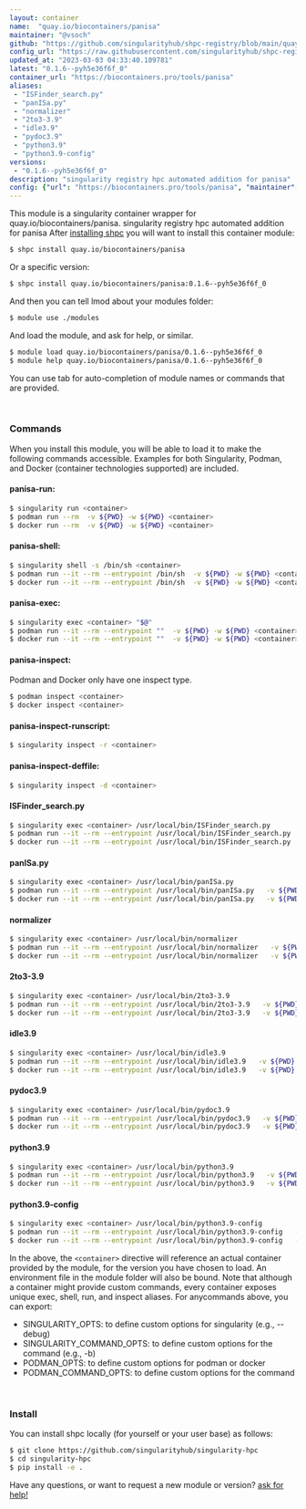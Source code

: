 ```yaml
---
layout: container
name:  "quay.io/biocontainers/panisa"
maintainer: "@vsoch"
github: "https://github.com/singularityhub/shpc-registry/blob/main/quay.io/biocontainers/panisa/container.yaml"
config_url: "https://raw.githubusercontent.com/singularityhub/shpc-registry/main/quay.io/biocontainers/panisa/container.yaml"
updated_at: "2023-03-03 04:33:40.109781"
latest: "0.1.6--pyh5e36f6f_0"
container_url: "https://biocontainers.pro/tools/panisa"
aliases:
 - "ISFinder_search.py"
 - "panISa.py"
 - "normalizer"
 - "2to3-3.9"
 - "idle3.9"
 - "pydoc3.9"
 - "python3.9"
 - "python3.9-config"
versions:
 - "0.1.6--pyh5e36f6f_0"
description: "singularity registry hpc automated addition for panisa"
config: {"url": "https://biocontainers.pro/tools/panisa", "maintainer": "@vsoch", "description": "singularity registry hpc automated addition for panisa", "latest": {"0.1.6--pyh5e36f6f_0": "sha256:88139d41293ad0f8452ffab3658b835b3faae7a48a18e1969fff5d7b242b108b"}, "tags": {"0.1.6--pyh5e36f6f_0": "sha256:88139d41293ad0f8452ffab3658b835b3faae7a48a18e1969fff5d7b242b108b"}, "docker": "quay.io/biocontainers/panisa", "aliases": {"ISFinder_search.py": "/usr/local/bin/ISFinder_search.py", "panISa.py": "/usr/local/bin/panISa.py", "normalizer": "/usr/local/bin/normalizer", "2to3-3.9": "/usr/local/bin/2to3-3.9", "idle3.9": "/usr/local/bin/idle3.9", "pydoc3.9": "/usr/local/bin/pydoc3.9", "python3.9": "/usr/local/bin/python3.9", "python3.9-config": "/usr/local/bin/python3.9-config"}}
---
```


This module is a singularity container wrapper for quay.io/biocontainers/panisa.
singularity registry hpc automated addition for panisa
After [installing shpc](#install) you will want to install this container module:


```bash
$ shpc install quay.io/biocontainers/panisa
```

Or a specific version:

```bash
$ shpc install quay.io/biocontainers/panisa:0.1.6--pyh5e36f6f_0
```

And then you can tell lmod about your modules folder:

```bash
$ module use ./modules
```

And load the module, and ask for help, or similar.

```bash
$ module load quay.io/biocontainers/panisa/0.1.6--pyh5e36f6f_0
$ module help quay.io/biocontainers/panisa/0.1.6--pyh5e36f6f_0
```

You can use tab for auto-completion of module names or commands that are provided.

<br>

### Commands

When you install this module, you will be able to load it to make the following commands accessible.
Examples for both Singularity, Podman, and Docker (container technologies supported) are included.

#### panisa-run:

```bash
$ singularity run <container>
$ podman run --rm  -v ${PWD} -w ${PWD} <container>
$ docker run --rm  -v ${PWD} -w ${PWD} <container>
```

#### panisa-shell:

```bash
$ singularity shell -s /bin/sh <container>
$ podman run --it --rm --entrypoint /bin/sh  -v ${PWD} -w ${PWD} <container>
$ docker run --it --rm --entrypoint /bin/sh  -v ${PWD} -w ${PWD} <container>
```

#### panisa-exec:

```bash
$ singularity exec <container> "$@"
$ podman run --it --rm --entrypoint ""  -v ${PWD} -w ${PWD} <container> "$@"
$ docker run --it --rm --entrypoint ""  -v ${PWD} -w ${PWD} <container> "$@"
```

#### panisa-inspect:

Podman and Docker only have one inspect type.

```bash
$ podman inspect <container>
$ docker inspect <container>
```

#### panisa-inspect-runscript:

```bash
$ singularity inspect -r <container>
```

#### panisa-inspect-deffile:

```bash
$ singularity inspect -d <container>
```


#### ISFinder_search.py

```bash
$ singularity exec <container> /usr/local/bin/ISFinder_search.py
$ podman run --it --rm --entrypoint /usr/local/bin/ISFinder_search.py   -v ${PWD} -w ${PWD} <container> -c " $@"
$ docker run --it --rm --entrypoint /usr/local/bin/ISFinder_search.py   -v ${PWD} -w ${PWD} <container> -c " $@"
```


#### panISa.py

```bash
$ singularity exec <container> /usr/local/bin/panISa.py
$ podman run --it --rm --entrypoint /usr/local/bin/panISa.py   -v ${PWD} -w ${PWD} <container> -c " $@"
$ docker run --it --rm --entrypoint /usr/local/bin/panISa.py   -v ${PWD} -w ${PWD} <container> -c " $@"
```


#### normalizer

```bash
$ singularity exec <container> /usr/local/bin/normalizer
$ podman run --it --rm --entrypoint /usr/local/bin/normalizer   -v ${PWD} -w ${PWD} <container> -c " $@"
$ docker run --it --rm --entrypoint /usr/local/bin/normalizer   -v ${PWD} -w ${PWD} <container> -c " $@"
```


#### 2to3-3.9

```bash
$ singularity exec <container> /usr/local/bin/2to3-3.9
$ podman run --it --rm --entrypoint /usr/local/bin/2to3-3.9   -v ${PWD} -w ${PWD} <container> -c " $@"
$ docker run --it --rm --entrypoint /usr/local/bin/2to3-3.9   -v ${PWD} -w ${PWD} <container> -c " $@"
```


#### idle3.9

```bash
$ singularity exec <container> /usr/local/bin/idle3.9
$ podman run --it --rm --entrypoint /usr/local/bin/idle3.9   -v ${PWD} -w ${PWD} <container> -c " $@"
$ docker run --it --rm --entrypoint /usr/local/bin/idle3.9   -v ${PWD} -w ${PWD} <container> -c " $@"
```


#### pydoc3.9

```bash
$ singularity exec <container> /usr/local/bin/pydoc3.9
$ podman run --it --rm --entrypoint /usr/local/bin/pydoc3.9   -v ${PWD} -w ${PWD} <container> -c " $@"
$ docker run --it --rm --entrypoint /usr/local/bin/pydoc3.9   -v ${PWD} -w ${PWD} <container> -c " $@"
```


#### python3.9

```bash
$ singularity exec <container> /usr/local/bin/python3.9
$ podman run --it --rm --entrypoint /usr/local/bin/python3.9   -v ${PWD} -w ${PWD} <container> -c " $@"
$ docker run --it --rm --entrypoint /usr/local/bin/python3.9   -v ${PWD} -w ${PWD} <container> -c " $@"
```


#### python3.9-config

```bash
$ singularity exec <container> /usr/local/bin/python3.9-config
$ podman run --it --rm --entrypoint /usr/local/bin/python3.9-config   -v ${PWD} -w ${PWD} <container> -c " $@"
$ docker run --it --rm --entrypoint /usr/local/bin/python3.9-config   -v ${PWD} -w ${PWD} <container> -c " $@"
```



In the above, the `<container>` directive will reference an actual container provided
by the module, for the version you have chosen to load. An environment file in the
module folder will also be bound. Note that although a container
might provide custom commands, every container exposes unique exec, shell, run, and
inspect aliases. For anycommands above, you can export:

 - SINGULARITY_OPTS: to define custom options for singularity (e.g., --debug)
 - SINGULARITY_COMMAND_OPTS: to define custom options for the command (e.g., -b)
 - PODMAN_OPTS: to define custom options for podman or docker
 - PODMAN_COMMAND_OPTS: to define custom options for the command

<br>

### Install

You can install shpc locally (for yourself or your user base) as follows:

```bash
$ git clone https://github.com/singularityhub/singularity-hpc
$ cd singularity-hpc
$ pip install -e .
```

Have any questions, or want to request a new module or version? [ask for help!](https://github.com/singularityhub/singularity-hpc/issues)